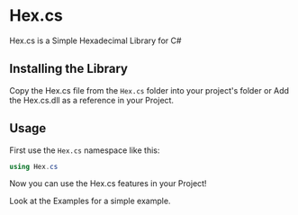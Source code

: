 # Hex.cs
Hex.cs is a Simple Hexadecimal Library for C#

## Installing the Library
Copy the Hex.cs file from the `Hex.cs` folder into your project's folder or Add the Hex.cs.dll as a reference in your Project.

## Usage
First use the `Hex.cs` namespace like this:
```cs
using Hex.cs
```

Now you can use the Hex.cs features in your Project!

Look at the Examples for a simple example.
